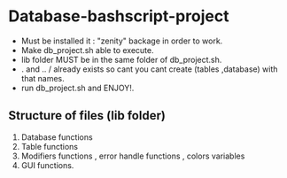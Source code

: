# Database-bashscript-project
- Must be installed it : "zenity" backage in order to work.
- Make db_project.sh able to execute.
- lib folder MUST be in the same folder of db_project.sh.
- . and .. / already exists so cant you cant create (tables ,database) with that names.
- run db_project.sh and ENJOY!.
## Structure of files (lib folder)
1. Database functions
2. Table functions
3. Modifiers functions , error handle functions , colors variables
4. GUI functions.

